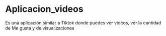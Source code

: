 # Aplicacion_videos
Es una aplicación similar a Tiktok donde puedes ver videos, ver la cantidad de Me gusta y de visualizaciones
